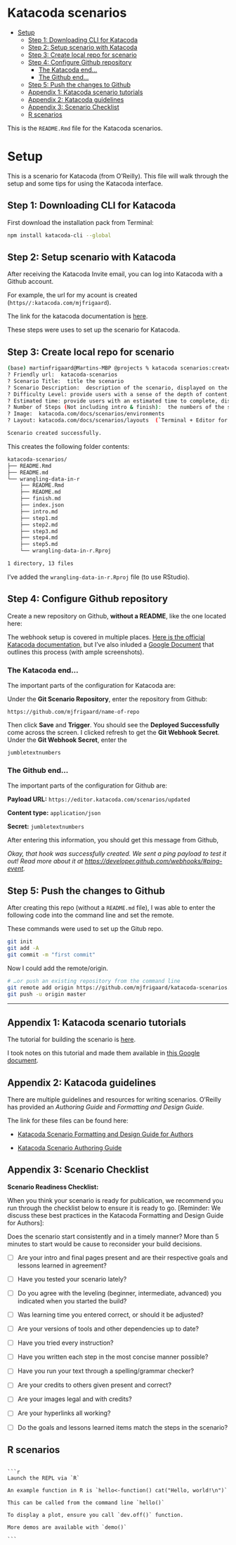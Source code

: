 Katacoda scenarios
================

  - [Setup](#setup)
      - [Step 1: Downloading CLI for
        Katacoda](#step-1-downloading-cli-for-katacoda)
      - [Step 2: Setup scenario with
        Katacoda](#step-2-setup-scenario-with-katacoda)
      - [Step 3: Create local repo for
        scenario](#step-3-create-local-repo-for-scenario)
      - [Step 4: Configure Github
        repository](#step-4-configure-github-repository)
          - [The Katacoda end…](#the-katacoda-end)
          - [The Github end…](#the-github-end)
      - [Step 5: Push the changes to
        Github](#step-5-push-the-changes-to-github)
      - [Appendix 1: Katacoda scenario
        tutorials](#appendix-1-katacoda-scenario-tutorials)
      - [Appendix 2: Katacoda
        guidelines](#appendix-2-katacoda-guidelines)
      - [Appendix 3: Scenario Checklist](#appendix-3-scenario-checklist)
      - [R scenarios](#r-scenarios)

This is the `README.Rmd` file for the Katacoda scenarios.

# Setup

This is a scenario for Katacoda (from O’Reilly). This file will walk
through the setup and some tips for using the Katacoda interface.

## Step 1: Downloading CLI for Katacoda

First download the installation pack from Terminal:

``` bash
npm install katacoda-cli --global
```

## Step 2: Setup scenario with Katacoda

After receiving the Katacoda Invite email, you can log into Katacoda
with a Github account.

For example, the url for my acount is created
(`https//:katacoda.com/mjfrigaard`).

The link for the katacoda documentation is
[here](https://www.katacoda.com/docs).

These steps were uses to set up the scenario for Katacoda.

## Step 3: Create local repo for scenario

``` bash
(base) martinfrigaard@Martins-MBP @projects % katacoda scenarios:create
? Friendly url:  katacoda-scenarios
? Scenario Title:  title the scenario
? Scenario Description:  description of the scenario, displayed on the intro screen
? Difficulty Level: provide users with a sense of the depth of content, displayed on the intro screen
? Estimated time: provide users with an estimated time to complete, displayed on the intro screen
? Number of Steps (Not including intro & finish):  the numbers of the steps that the scenario will have. The CLI will create all the template files for all the steps that you specified
? Image:  katacoda.com/docs/scenarios/environments
? Layout: katacoda.com/docs/scenarios/layouts  (`Terminal + Editor for the embedded presentation`)

Scenario created successfully.
```

This creates the following folder contents:

``` bash
katacoda-scenarios/
├── README.Rmd
├── README.md
└── wrangling-data-in-r
    ├── README.Rmd
    ├── README.md
    ├── finish.md
    ├── index.json
    ├── intro.md
    ├── step1.md
    ├── step2.md
    ├── step3.md
    ├── step4.md
    ├── step5.md
    └── wrangling-data-in-r.Rproj

1 directory, 13 files
```

I’ve added the `wrangling-data-in-r.Rproj` file (to use RStudio).

## Step 4: Configure Github repository

Create a new repository on Github, **without a README**, like the one
located here:

The webhook setup is covered in multiple places. [Here is the official
Katacoda documentation](https://katacoda.com/docs/configure-git), but
I’ve also inluded a [Google
Document](https://docs.google.com/document/d/e/2PACX-1vSf2w2onhH5t3IhuD4sYLoWqn46BLKMYFR7q3BHO8QTaRkVgXfhKvnl8T9uHrjmbVpTZVKCWrfxEl0R/pub)
that outlines this process (with ample screenshots).

### The Katacoda end…

The important parts of the configuration for Katacoda are:

Under the **Git Scenario Repository**, enter the repository from Github:

`https://github.com/mjfrigaard/name-of-repo`

Then click **Save** and **Trigger**. You should see the **Deployed
Successfully** come across the screen. I clicked refresh to get the
**Git Webhook Secret**. Under the **Git Webhook Secret**, enter the

`jumbletextnumbers`

### The Github end…

The important parts of the configuration for Github are:

**Payload URL:** `https://editor.katacoda.com/scenarios/updated`

**Content type:** `application/json`

**Secret:** `jumbletextnumbers`

After entering this information, you should get this message from
Github,

*Okay, that hook was successfully created. We sent a ping payload to
test it out\! Read more about it at
<https://developer.github.com/webhooks/#ping-event>.*

## Step 5: Push the changes to Github

After creating this repo (without a `README.md` file), I was able to
enter the following code into the command line and set the remote.

These commands were used to set up the Gitub repo.

``` bash
git init
git add -A
git commit -m "first commit"
```

Now I could add the remote/origin.

``` bash
# …or push an existing repository from the command line
git remote add origin https://github.com/mjfrigaard/katacoda-scenarios.git
git push -u origin master
```

-----

## Appendix 1: Katacoda scenario tutorials

The tutorial for building the scenario is
[here](https://katacoda.com/scenario-examples/scenarios/create-scenario-101).

I took notes on this tutorial and made them available in [this Google
document](https://docs.google.com/document/d/e/2PACX-1vSf2w2onhH5t3IhuD4sYLoWqn46BLKMYFR7q3BHO8QTaRkVgXfhKvnl8T9uHrjmbVpTZVKCWrfxEl0R/pub).

## Appendix 2: Katacoda guidelines

There are multiple guidelines and resources for writing scenarios.
O’Reilly has provided an *Authoring Guide* and *Formatting and Design
Guide*.

The link for these files can be found here:

  - [Katacoda Scenario Formatting and Design Guide for
    Authors](https://docs.google.com/document/d/1l4lofG5kAu8JFzumZPCsJJE2muCYe6rHSHCQsMlijd8/edit)

  - [Katacoda Scenario Authoring
    Guide](https://docs.google.com/document/d/14rudtruZQhRxvD3zcR3g75j5nuOgKGz4CYk8hdhaV-w/edit)

## Appendix 3: Scenario Checklist

**Scenario Readiness Checklist:**

When you think your scenario is ready for publication, we recommend you
run through the checklist below to ensure it is ready to go. \[Reminder:
We discuss these best practices in the Katacoda Formatting and Design
Guide for Authors\]:

Does the scenario start consistently and in a timely manner? More than 5
minutes to start would be cause to reconsider your build decisions.

  - [ ] Are your intro and final pages present and are their respective
    goals and lessons learned in agreement?

  - [ ] Have you tested your scenario lately?

  - [ ] Do you agree with the leveling (beginner, intermediate,
    advanced) you indicated when you started the build?

  - [ ] Was learning time you entered correct, or should it be adjusted?

  - [ ] Are your versions of tools and other dependencies up to date?

  - [ ] Have you tried every instruction?

  - [ ] Have you written each step in the most concise manner possible?

  - [ ] Have you run your text through a spelling/grammar checker?

  - [ ] Are your credits to others given present and correct?

  - [ ] Are your images legal and with credits?

  - [ ] Are your hyperlinks all working?

  - [ ] Do the goals and lessons learned items match the steps in the
    scenario?

## R scenarios

```` 

```r
Launch the REPL via `R`

An example function in R is `hello<-function() cat("Hello, world!\n")`

This can be called from the command line `hello()`

To display a plot, ensure you call `dev.off()` function.

More demos are available with `demo()`

```
````

